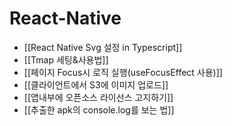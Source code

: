 # React-Native

- [[React Native Svg 설정 in Typescript]]
- [[Tmap 세팅&사용법]]
- [[페이지 Focus시 로직 실행(useFocusEffect 사용)]]
- [[클라이언트에서 S3에 이미지 업로드]]
- [[앱내부에 오픈소스 라이선스 고지하기]]
- [[추출한 apk의 console.log를 보는 법]]

